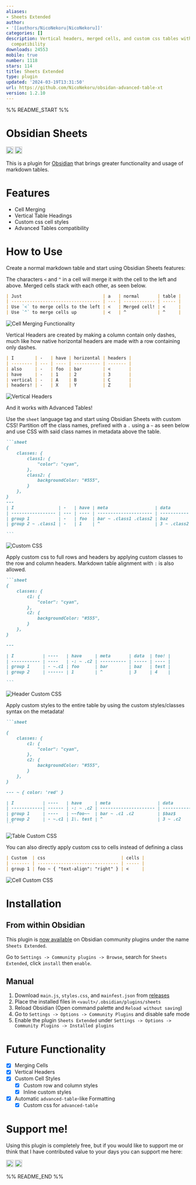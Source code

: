 ```yaml
---
aliases:
- Sheets Extended
author:
- '[[authors/NicoNekoru|NicoNekoru]]'
categories: []
description: Vertical headers, merged cells, and custom css tables with advanced table
  compatibility
downloads: 24553
mobile: true
number: 1118
stars: 114
title: Sheets Extended
type: plugin
updated: '2024-03-19T13:31:50'
url: https://github.com/NicoNekoru/obsidan-advanced-table-xt
version: 1.2.10
---
```


%% README_START %%

# Obsidian Sheets

<img src="https://img.shields.io/github/downloads/NicoNekoru/obsidan-advanced-table-xt/total?logo=github&color=yellow" alt="downloads" height="20">
<img src="https://img.shields.io/badge/dynamic/json?logo=obsidian&color=%23483699&label=downloads&query=%24%5B%22sheets%22%5D.downloads&url=https%3A%2F%2Fraw.githubusercontent.com%2Fobsidianmd%2Fobsidian-releases%2Fmaster%2Fcommunity-plugin-stats.json" alt="Obsidian downloads" height="20">


This is a plugin for [Obsidian](https://obsidian.md) that brings greater functionality and usage of markdown tables.
# Features
- Cell Merging
- Vertical Table Headings
- Custom css cell styles
- Advanced Tables compatibility
# How to Use

Create a normal markdown table and start using Obsidian Sheets features:

The characters `<` and `^` in a cell will merge it with the cell to the left and above. Merged cells stack with each other, as seen below.
````md
| Just                               | a   | normal       | table |
| ---------------------------------- | --- | ------------ | ----- |
| Use `<` to merge cells to the left | <   | Merged cell! | <     |
| Use `^` to merge cells up          | <   | ^            | ^     |
````
![Cell Merging Functionality](https://raw.githubusercontent.com/NicoNekoru/obsidan-advanced-table-xt/HEAD/assets/renderedMergedCells.png)

Vertical Headers are created by making a column contain only dashes, much like how native horizontal headers are made with a row containing only dashes.   
````md
| I        | -   | have | horizontal | headers |
| -------- | --- | ---- | ---------- | ------- |
| also     | -   | foo  | bar        | <       |
| have     | -   | 1    | 2          | 3       |
| vertical | -   | A    | B          | C       |
| headers! | -   | X    | Y          | Z       |

````
![Vertical Headers](https://raw.githubusercontent.com/NicoNekoru/obsidan-advanced-table-xt/HEAD/assets/renderedVerticalHeaders.png)

And it works with Advanced Tables!

Use the `sheet` language tag and start using Obsidian Sheets with custom CSS! Partition off the class names, prefixed with a `.` using a `~` as seen below and use CSS with said class names in metadata above the table.
````md
```sheet
{
    classes: { 
        class1: { 
            "color": "cyan",
        },
        class2: {
            backgroundColor: "#555",
        }
    },
}
---
| I                 | -   | have | meta                  | data        | too! |
| ----------------- | --- | ---- | --------------------- | ----------- | ---- |
| group 1           | -   | foo  | bar ~ .class1 .class2 | baz         | test |
| group 2 ~ .class1 | -   | 1    | ^                     | 3 ~ .class2 | 4    |

```
````
![Custom CSS](https://raw.githubusercontent.com/NicoNekoru/obsidan-advanced-table-xt/HEAD/assets/renderedCustomCSS.png)

Apply custom css to full rows and headers by applying custom classes to the row and column headers. Markdown table alignment with `:` is also allowed.
````md
```sheet
{
    classes: {
        c1: {
            "color": "cyan",
        },
        c2: {
            backgroundColor: "#555",
        }
    },
}

---

| I           | ----   | have     | meta       | data  | too! |
| ----------- | ----   | -: ~ .c2 | ---------- | ----- | ---- |
| group 1     | - ~.c1 | foo      | bar        | baz   | test |
| group 2     | ------ | 1        | ^          | 3     | 4    |

```
````
![Header Custom CSS](https://raw.githubusercontent.com/NicoNekoru/obsidan-advanced-table-xt/HEAD/assets/renderedHeaderCustomCSS.png)

Apply custom styles to the entire table by using the custom styles/classes syntax on the metadata!
````md
```sheet

{
    classes: {
        c1: {
            "color": "cyan",
        },
        c2: {
            backgroundColor: "#555",
        }
    },
}

--- ~ { color: 'red' }

| I           | ----   | have     | meta                  | data        | too! |
| ------------| ------ | -: ~ .c2 | --------------------- | ----------- | ---- |
| group 1     | ----   | ~~foo~~  | bar ~ .c1 .c2         | $baz$       | test |
| group 2     | - ~.c1 | 1\. test | ^                     | 3 ~ .c2     | 4    |
```
````
![Table Custom CSS](https://raw.githubusercontent.com/NicoNekoru/obsidan-advanced-table-xt/HEAD/assets/renderedTableCustomCSS.png)

You can also directly apply custom css to cells instead of defining a class
```md
| Custom  | css                             | cells |
| ------- | ------------------------------- | ----- |
| group 1 | foo ~ { "text-align": "right" } | <     |
```
![Cell Custom CSS](https://raw.githubusercontent.com/NicoNekoru/obsidan-advanced-table-xt/HEAD/assets/renderedCellCustomCSS.png)

# Installation
## From within Obsidian
This plugin is [now available](https://github.com/obsidianmd/obsidian-releases/pull/2281) on Obsidian community plugins under the name `Sheets Extended`.

Go to `Settings -> Community plugins -> Browse`, search for `Sheets Extended`, click `install` then `enable`.

## Manual
1. Download `main.js`, `styles.css`, and `mainfest.json` from [releases](https://github.com/NicoNekoru/obsidan-advanced-table-xt/releases)
2. Place the installed files in `<vault>/.obsidian/plugins/sheets`
3. Reload Obsidian (Open command palette and `Reload without saving`)
4. Go to `Settings -> Options -> Community Plugins` and disable safe mode
5. Enable the plugin `Sheets Extended` under `Settings -> Options -> Community Plugins -> Installed plugins`

# Future Functionality
- [x] Merging Cells
- [x] Vertical Headers
- [x] Custom Cell Styles
  - [x] Custom row and column styles
  - [x] Inline custom styles
- [x] Automatic `advanced-table`-like Formatting 
  - [x] Custom css for `advanced-table`

# Support me!
Using this plugin is completely free, but if you would like to support me or think that I have contributed value to your days you can support me here:

[<img src="https://img.shields.io/badge/NicoNekoru-yellow?style=for-the-badge&logo=paypal" alt="PayPal" height="20">](https://paypal.me/NicoNekoru)
[<img src="https://cdn.buymeacoffee.com/buttons/v2/default-yellow.png" alt="BuyMeACoffee" height="20">](https://www.buymeacoffee.com/niconekoru)

%% README_END %%